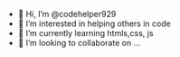 - 👋 Hi, I’m @codehelper929
- 👀 I’m interested in helping others in code
- 🌱 I’m currently learning htmls,css, js
- 💞️ I’m looking to collaborate on ...


<!---
codehelper929/codehelper929 is a ✨ special ✨ repository because its `README.md` (this file) appears on your GitHub profile.
You can click the Preview link to take a look at your changes.
--->
